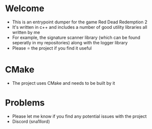 # Welcome
- This is an entrypoint dumper for the game Red Dead Redemption 2
- It's written in c++ and includes a number of good utility libraries all written by me
- For example, the signature scanner library (which can be found seperatly in my repositories) along with the logger library
- Please ⭐ the project if you find it useful

# CMake
- The project uses CMake and needs to be built by it

# Problems
- Please let me know if you find any potential issues with the project
- Discord (sna1llord)
